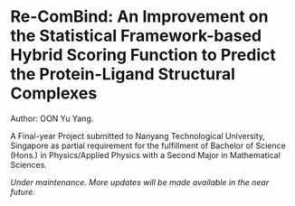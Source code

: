 # Re-ComBind: An Improvement on the Statistical Framework-based Hybrid Scoring Function to Predict the Protein-Ligand Structural Complexes

Author: OON Yu Yang.

A Final-year Project submitted to Nanyang Technological University, Singapore as partial requirement for the fulfillment of Bachelor of Science (Hons.) in Physics/Applied Physics with a Second Major in Mathematical Sciences.

*Under maintenance. More updates will be made available in the near future.*
